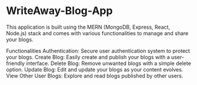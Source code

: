 # WriteAway-Blog-App

This application is built using the MERN (MongoDB, Express, React, Node.js) stack and comes with various functionalities to manage and share your blogs.

Functionalities
Authentication: Secure user authentication system to protect your blogs.
Create Blog: Easily create and publish your blogs with a user-friendly interface.
Delete Blog: Remove unwanted blogs with a simple delete option.
Update Blog: Edit and update your blogs as your content evolves.
View Other User Blogs: Explore and read blogs published by other users.
